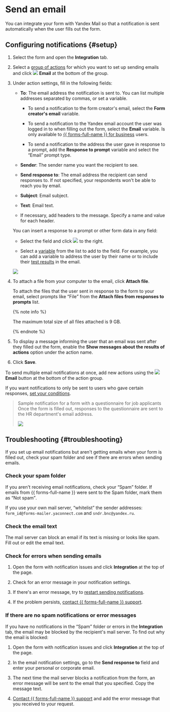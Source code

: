 # Send an email

You can integrate your form with Yandex Mail so that a notification is sent automatically when the user fills out the form.

## Configuring notifications {#setup}

1. Select the form and open the **Integration** tab.

1. Select a [group of actions](notifications.md#add-integration) for which you want to set up sending emails and click ![](../_assets/forms/mail-notification-new.png) **Email** at the bottom of the group.

1. Under action settings, fill in the following fields:

   - **To**: The email address the notification is sent to. You can list multiple addresses separated by commas, or set a variable.

      - To send a notification to the form creator's email,  select the **Form creator's email** variable.

      - To send a notification to the Yandex email account the user was logged in to when filling out the form, select the **Email** variable.  Is only available to [{{ forms-full-name }} for business](forms-for-org.md) users.

      - To send a notification to the address the user gave in response to a prompt, add the **Response to prompt** variable and select the <q>Email</q> prompt type.



   - **Sender**: The sender name you want the recipient to see.

   - **Send response to**: The email address the recipient can send responses to. If not specified, your respondents won't be able to reach you by email.

   - **Subject**: Email subject.

   - **Text**: Email text.

   - If necessary, add headers to the message. Specify a name and value for each header.

   You can insert a response to a prompt or other form data in any field:

   - Select the field and click ![](../_assets/forms/add-var.png) to the right.

   - Select a [variable](vars.md) from the list to add to the field. For example, you can add a variable to address the user by their name or to include their [test results](tests.md) in the email.

   ![](../_assets/forms/mail-var-example-new.png)

1. To attach a file from your computer to the email, click **Attach file**.

   To attach the files that the user sent in response to the form to your email, select prompts like <q>File</q> from the **Attach files from responses to prompts** list.</p>

   
   {% note info %}

   The maximum total size of all files attached is 9 GB.

   {% endnote %}


1. To display a message informing the user that an email was sent after they filled out the form, enable the **Show messages about the results of actions** option under the action name.

1. Click **Save**.

To send multiple email notifications at once, add new actions using the ![](../_assets/forms/mail-notification-new.png) **Email** button at the bottom of the action group.

If you want notifications to only be sent to users who gave certain responses, [set your conditions](notifications.md#section_xlw_rjc_tbb).

> Sample notification for a form with a questionnaire for job applicants Once the form is filled out, responses to the questionnaire are sent to the HR department's email address.
>
> ![](../_assets/forms/email-example-new.png)

## Troubleshooting {#troubleshooting}

If you set up email notifications but aren't getting emails when your form is filled out, check your spam folder and see if there are errors when sending emails.

### Check your spam folder
If you aren't receiving email notifications, check your <q>Spam</q> folder. If emails from {{ forms-full-name }} were sent to the Spam folder, mark them as <q>Not spam</q>.

 If you use your own mail server, <q>whitelist</q> the sender addresses: `form_id@forms-mailer.yaconnect.com` and `sndr.bnc@yandex.ru`.

### Check the email text

The mail server can block an email if its text is missing or looks like spam. Fill out or edit the email text.

### Check for errors when sending emails

1. Open the form with notification issues and click **Integration** at the top of the page.

1. Check for an error message in your notification settings.

1. If there's an error message, try to [restart sending notifications](notifications.md#status).

1. If the problem persists, [contact {{ forms-full-name }} support](feedback.md).

### If there are no spam notifications or error messages

If you have no notifications in the <q>Spam</q> folder or errors in the **Integration** tab, the email may be blocked by the recipient's mail server. To find out why the email is blocked:

1. Open the form with notification issues and click **Integration** at the top of the page.

1. In the email notification settings, go to the **Send response to** field and enter your personal or corporate email.

1. The next time the mail server blocks a notification from the form, an error message will be sent to the email that you specified. Copy the message text.

1. [Contact {{ forms-full-name }} support](feedback.md) and add the error message that you received to your request.